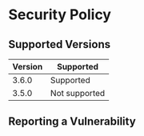 # Security Policy

## Supported Versions

| Version | Supported          |
| ------- | ------------------ |
| 3.6.0   | Supported          |
| 3.5.0   | Not supported      |

## Reporting a Vulnerability
